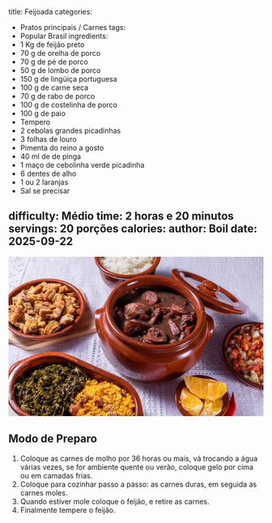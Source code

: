 title: Feijoada
categories:
  - Pratos principais / Carnes
tags:
  - Popular Brasil
ingredients:
  - 1 Kg de feijão preto
  - 70 g de orelha de porco
  - 70 g de pé de porco
  - 50 g de lombo de porco
  - 150 g de lingüiça portuguesa
  - 100 g de carne seca
  - 70 g de rabo de porco
  - 100 g de costelinha de porco
  - 100 g de paio
  - Tempero
  - 2 cebolas grandes picadinhas
  - 3 folhas de louro
  - Pimenta do reino a gosto
  - 40 ml de de pinga
  - 1 maço de cebolinha verde picadinha
  - 6 dentes de alho
  - 1 ou 2 laranjas
  - Sal se precisar

difficulty: Médio
time: 2 horas e 20 minutos
servings: 20 porções
calories: 
author: Boil
date: 2025-09-22
---
![Feijoada](/images/feijoada.jpg)

## Modo de Preparo
1. Coloque as carnes de molho por 36 horas ou mais, vá trocando a água várias vezes, se for ambiente quente ou verão, coloque gelo por cima ou em camadas frias.
2. Coloque para cozinhar passo a passo: as carnes duras, em seguida as carnes moles.
3. Quando estiver mole coloque o feijão, e retire as carnes.
4. Finalmente tempere o feijão.
